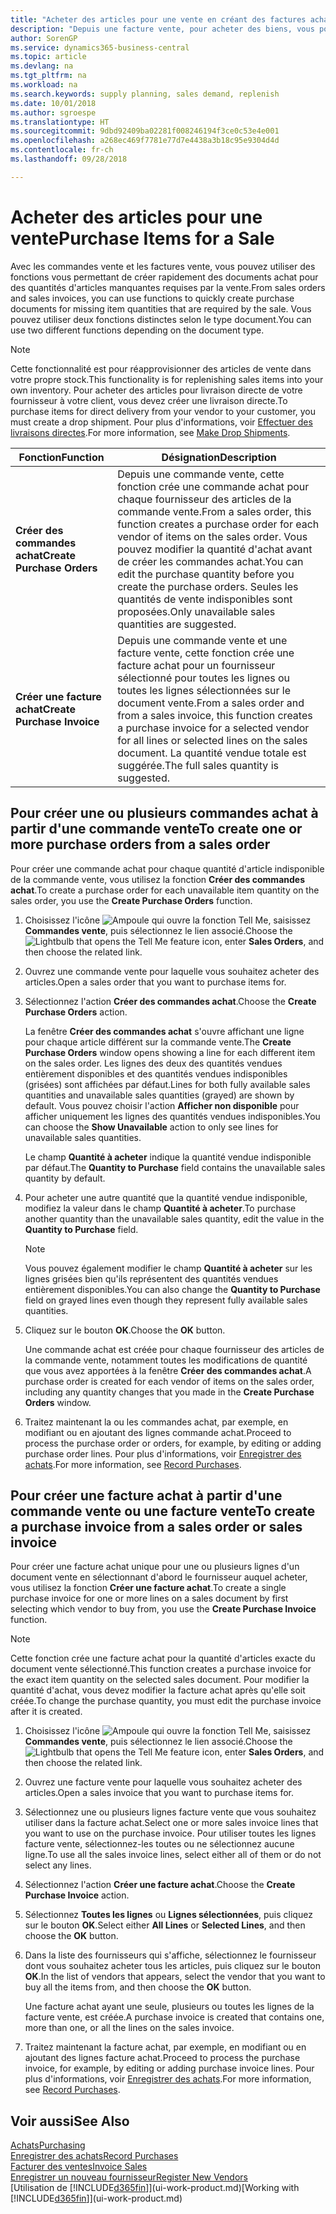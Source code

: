 ```yaml
---
title: "Acheter des articles pour une vente en créant des factures achat | Microsoft Docs"
description: "Depuis une facture vente, pour acheter des biens, vous pouvez créer une facture achat pour un fournisseur."
author: SorenGP
ms.service: dynamics365-business-central
ms.topic: article
ms.devlang: na
ms.tgt_pltfrm: na
ms.workload: na
ms.search.keywords: supply planning, sales demand, replenish
ms.date: 10/01/2018
ms.author: sgroespe
ms.translationtype: HT
ms.sourcegitcommit: 9dbd92409ba02281f008246194f3ce0c53e4e001
ms.openlocfilehash: a268ec469f7781e77d7e4438a3b18c95e9304d4d
ms.contentlocale: fr-ch
ms.lasthandoff: 09/28/2018

---
```

# <a name="purchase-items-for-a-sale"></a><span data-ttu-id="8f3e1-103">Acheter des articles pour une vente</span><span class="sxs-lookup"><span data-stu-id="8f3e1-103">Purchase Items for a Sale</span></span>
<span data-ttu-id="8f3e1-104">Avec les commandes vente et les factures vente, vous pouvez utiliser des fonctions vous permettant de créer rapidement des documents achat pour des quantités d'articles manquantes requises par la vente.</span><span class="sxs-lookup"><span data-stu-id="8f3e1-104">From sales orders and sales invoices, you can use functions to quickly create purchase documents for missing item quantities that are required by the sale.</span></span> <span data-ttu-id="8f3e1-105">Vous pouvez utiliser deux fonctions distinctes selon le type document.</span><span class="sxs-lookup"><span data-stu-id="8f3e1-105">You can use two different functions depending on the document type.</span></span>

> [!Note]
> <span data-ttu-id="8f3e1-106">Cette fonctionnalité est pour réapprovisionner des articles de vente dans votre propre stock.</span><span class="sxs-lookup"><span data-stu-id="8f3e1-106">This functionality is for replenishing sales items into your own inventory.</span></span> <span data-ttu-id="8f3e1-107">Pour acheter des articles pour livraison directe de votre fournisseur à votre client, vous devez créer une livraison directe.</span><span class="sxs-lookup"><span data-stu-id="8f3e1-107">To purchase items for direct delivery from your vendor to your customer, you must create a drop shipment.</span></span> <span data-ttu-id="8f3e1-108">Pour plus d'informations, voir [Effectuer des livraisons directes](sales-how-drop-shipment.md).</span><span class="sxs-lookup"><span data-stu-id="8f3e1-108">For more information, see [Make Drop Shipments](sales-how-drop-shipment.md).</span></span>   

|<span data-ttu-id="8f3e1-109">Fonction</span><span class="sxs-lookup"><span data-stu-id="8f3e1-109">Function</span></span>|<span data-ttu-id="8f3e1-110">Désignation</span><span class="sxs-lookup"><span data-stu-id="8f3e1-110">Description</span></span>|
|--------|-----------|
|<span data-ttu-id="8f3e1-111">**Créer des commandes achat**</span><span class="sxs-lookup"><span data-stu-id="8f3e1-111">**Create Purchase Orders**</span></span>|<span data-ttu-id="8f3e1-112">Depuis une commande vente, cette fonction crée une commande achat pour chaque fournisseur des articles de la commande vente.</span><span class="sxs-lookup"><span data-stu-id="8f3e1-112">From a sales order, this function creates a purchase order for each vendor of items on the sales order.</span></span> <span data-ttu-id="8f3e1-113">Vous pouvez modifier la quantité d'achat avant de créer les commandes achat.</span><span class="sxs-lookup"><span data-stu-id="8f3e1-113">You can edit the purchase quantity before you create the purchase orders.</span></span> <span data-ttu-id="8f3e1-114">Seules les quantités de vente indisponibles sont proposées.</span><span class="sxs-lookup"><span data-stu-id="8f3e1-114">Only unavailable sales quantities are suggested.</span></span>
|<span data-ttu-id="8f3e1-115">**Créer une facture achat**</span><span class="sxs-lookup"><span data-stu-id="8f3e1-115">**Create Purchase Invoice**</span></span>|<span data-ttu-id="8f3e1-116">Depuis une commande vente et une facture vente, cette fonction crée une facture achat pour un fournisseur sélectionné pour toutes les lignes ou toutes les lignes sélectionnées sur le document vente.</span><span class="sxs-lookup"><span data-stu-id="8f3e1-116">From a sales order and from a sales invoice, this function creates a purchase invoice for a selected vendor for all lines or selected lines on the sales document.</span></span> <span data-ttu-id="8f3e1-117">La quantité vendue totale est suggérée.</span><span class="sxs-lookup"><span data-stu-id="8f3e1-117">The full sales quantity is suggested.</span></span>|

## <a name="to-create-one-or-more-purchase-orders-from-a-sales-order"></a><span data-ttu-id="8f3e1-118">Pour créer une ou plusieurs commandes achat à partir d'une commande vente</span><span class="sxs-lookup"><span data-stu-id="8f3e1-118">To create one or more purchase orders from a sales order</span></span>
<span data-ttu-id="8f3e1-119">Pour créer une commande achat pour chaque quantité d'article indisponible de la commande vente, vous utilisez la fonction **Créer des commandes achat**.</span><span class="sxs-lookup"><span data-stu-id="8f3e1-119">To create a purchase order for each unavailable item quantity on the sales order, you use the **Create Purchase Orders** function.</span></span>

1. <span data-ttu-id="8f3e1-120">Choisissez l'icône ![Ampoule qui ouvre la fonction Tell Me](media/ui-search/search_small.png "Dites-moi ce que vous voulez faire"), saisissez **Commandes vente**, puis sélectionnez le lien associé.</span><span class="sxs-lookup"><span data-stu-id="8f3e1-120">Choose the ![Lightbulb that opens the Tell Me feature](media/ui-search/search_small.png "Tell me what you want to do") icon, enter **Sales Orders**, and then choose the related link.</span></span>
2. <span data-ttu-id="8f3e1-121">Ouvrez une commande vente pour laquelle vous souhaitez acheter des articles.</span><span class="sxs-lookup"><span data-stu-id="8f3e1-121">Open a sales order that you want to purchase items for.</span></span>
3. <span data-ttu-id="8f3e1-122">Sélectionnez l'action **Créer des commandes achat**.</span><span class="sxs-lookup"><span data-stu-id="8f3e1-122">Choose the **Create Purchase Orders** action.</span></span>

    <span data-ttu-id="8f3e1-123">La fenêtre **Créer des commandes achat** s'ouvre affichant une ligne pour chaque article différent sur la commande vente.</span><span class="sxs-lookup"><span data-stu-id="8f3e1-123">The **Create Purchase Orders** window opens showing a line for each different item on the sales order.</span></span> <span data-ttu-id="8f3e1-124">Les lignes des deux des quantités vendues entièrement disponibles et des quantités vendues indisponibles (grisées) sont affichées par défaut.</span><span class="sxs-lookup"><span data-stu-id="8f3e1-124">Lines for both fully available sales quantities and unavailable sales quantities (grayed) are shown by default.</span></span> <span data-ttu-id="8f3e1-125">Vous pouvez choisir l'action **Afficher non disponible** pour afficher uniquement les lignes des quantités vendues indisponibles.</span><span class="sxs-lookup"><span data-stu-id="8f3e1-125">You can choose the **Show Unavailable** action to only see lines for unavailable sales quantities.</span></span>

    <span data-ttu-id="8f3e1-126">Le champ **Quantité à acheter** indique la quantité vendue indisponible par défaut.</span><span class="sxs-lookup"><span data-stu-id="8f3e1-126">The **Quantity to Purchase** field contains the unavailable sales quantity by default.</span></span>
4. <span data-ttu-id="8f3e1-127">Pour acheter une autre quantité que la quantité vendue indisponible, modifiez la valeur dans le champ **Quantité à acheter**.</span><span class="sxs-lookup"><span data-stu-id="8f3e1-127">To purchase another quantity than the unavailable sales quantity, edit the value in the **Quantity to Purchase** field.</span></span>

    > [!NOTE]  
    >   <span data-ttu-id="8f3e1-128">Vous pouvez également modifier le champ **Quantité à acheter** sur les lignes grisées bien qu'ils représentent des quantités vendues entièrement disponibles.</span><span class="sxs-lookup"><span data-stu-id="8f3e1-128">You can also change the **Quantity to Purchase** field on grayed lines even though they represent fully available sales quantities.</span></span>
5. <span data-ttu-id="8f3e1-129">Cliquez sur le bouton **OK**.</span><span class="sxs-lookup"><span data-stu-id="8f3e1-129">Choose the **OK** button.</span></span>

    <span data-ttu-id="8f3e1-130">Une commande achat est créée pour chaque fournisseur des articles de la commande vente, notamment toutes les modifications de quantité que vous avez apportées à la fenêtre **Créer des commandes achat**.</span><span class="sxs-lookup"><span data-stu-id="8f3e1-130">A purchase order is created for each vendor of items on the sales order, including any quantity changes that you made in the **Create Purchase Orders** window.</span></span>
7. <span data-ttu-id="8f3e1-131">Traitez maintenant la ou les commandes achat, par exemple, en modifiant ou en ajoutant des lignes commande achat.</span><span class="sxs-lookup"><span data-stu-id="8f3e1-131">Proceed to process the purchase order or orders, for example, by editing or adding purchase order lines.</span></span> <span data-ttu-id="8f3e1-132">Pour plus d'informations, voir [Enregistrer des achats](purchasing-how-record-purchases.md).</span><span class="sxs-lookup"><span data-stu-id="8f3e1-132">For more information, see [Record Purchases](purchasing-how-record-purchases.md).</span></span>


## <a name="to-create-a-purchase-invoice-from-a-sales-order-or-sales-invoice"></a><span data-ttu-id="8f3e1-133">Pour créer une facture achat à partir d'une commande vente ou une facture vente</span><span class="sxs-lookup"><span data-stu-id="8f3e1-133">To create a purchase invoice from a sales order or sales invoice</span></span>
<span data-ttu-id="8f3e1-134">Pour créer une facture achat unique pour une ou plusieurs lignes d'un document vente en sélectionnant d'abord le fournisseur auquel acheter, vous utilisez la fonction **Créer une facture achat**.</span><span class="sxs-lookup"><span data-stu-id="8f3e1-134">To create a single purchase invoice for one or more lines on a sales document by first selecting which vendor to buy from, you use the **Create Purchase Invoice** function.</span></span>

> [!NOTE]  
>   <span data-ttu-id="8f3e1-135">Cette fonction crée une facture achat pour la quantité d'articles exacte du document vente sélectionné.</span><span class="sxs-lookup"><span data-stu-id="8f3e1-135">This function creates a purchase invoice for the exact item quantity on the selected sales document.</span></span> <span data-ttu-id="8f3e1-136">Pour modifier la quantité d'achat, vous devez modifier la facture achat après qu'elle soit créée.</span><span class="sxs-lookup"><span data-stu-id="8f3e1-136">To change the purchase quantity, you must edit the purchase invoice after it is created.</span></span>  

1. <span data-ttu-id="8f3e1-137">Choisissez l'icône ![Ampoule qui ouvre la fonction Tell Me](media/ui-search/search_small.png "Dites-moi ce que vous voulez faire"), saisissez **Commandes vente**, puis sélectionnez le lien associé.</span><span class="sxs-lookup"><span data-stu-id="8f3e1-137">Choose the ![Lightbulb that opens the Tell Me feature](media/ui-search/search_small.png "Tell me what you want to do") icon, enter **Sales Orders**, and then choose the related link.</span></span>
2. <span data-ttu-id="8f3e1-138">Ouvrez une facture vente pour laquelle vous souhaitez acheter des articles.</span><span class="sxs-lookup"><span data-stu-id="8f3e1-138">Open a sales invoice that you want to purchase items for.</span></span>
3. <span data-ttu-id="8f3e1-139">Sélectionnez une ou plusieurs lignes facture vente que vous souhaitez utiliser dans la facture achat.</span><span class="sxs-lookup"><span data-stu-id="8f3e1-139">Select one or more sales invoice lines that you want to use on the purchase invoice.</span></span> <span data-ttu-id="8f3e1-140">Pour utiliser toutes les lignes facture vente, sélectionnez-les toutes ou ne sélectionnez aucune ligne.</span><span class="sxs-lookup"><span data-stu-id="8f3e1-140">To use all the sales invoice lines, select either all of them or do not select any lines.</span></span>
4. <span data-ttu-id="8f3e1-141">Sélectionnez l'action **Créer une facture achat**.</span><span class="sxs-lookup"><span data-stu-id="8f3e1-141">Choose the **Create Purchase Invoice** action.</span></span>
5. <span data-ttu-id="8f3e1-142">Sélectionnez **Toutes les lignes** ou **Lignes sélectionnées**, puis cliquez sur le bouton **OK**.</span><span class="sxs-lookup"><span data-stu-id="8f3e1-142">Select either **All Lines** or **Selected Lines**, and then choose the **OK** button.</span></span>  
6. <span data-ttu-id="8f3e1-143">Dans la liste des fournisseurs qui s'affiche, sélectionnez le fournisseur dont vous souhaitez acheter tous les articles, puis cliquez sur le bouton **OK**.</span><span class="sxs-lookup"><span data-stu-id="8f3e1-143">In the list of vendors that appears, select the vendor that you want to buy all the items from, and then choose the **OK** button.</span></span>

    <span data-ttu-id="8f3e1-144">Une facture achat ayant une seule, plusieurs ou toutes les lignes de la facture vente, est créée.</span><span class="sxs-lookup"><span data-stu-id="8f3e1-144">A purchase invoice is created that contains one, more than one, or all the lines on the sales invoice.</span></span>
7. <span data-ttu-id="8f3e1-145">Traitez maintenant la facture achat, par exemple, en modifiant ou en ajoutant des lignes facture achat.</span><span class="sxs-lookup"><span data-stu-id="8f3e1-145">Proceed to process the purchase invoice, for example, by editing or adding purchase invoice lines.</span></span> <span data-ttu-id="8f3e1-146">Pour plus d'informations, voir [Enregistrer des achats](purchasing-how-record-purchases.md).</span><span class="sxs-lookup"><span data-stu-id="8f3e1-146">For more information, see [Record Purchases](purchasing-how-record-purchases.md).</span></span>

## <a name="see-also"></a><span data-ttu-id="8f3e1-147">Voir aussi</span><span class="sxs-lookup"><span data-stu-id="8f3e1-147">See Also</span></span>
[<span data-ttu-id="8f3e1-148">Achats</span><span class="sxs-lookup"><span data-stu-id="8f3e1-148">Purchasing</span></span>](purchasing-manage-purchasing.md)  
[<span data-ttu-id="8f3e1-149">Enregistrer des achats</span><span class="sxs-lookup"><span data-stu-id="8f3e1-149">Record Purchases</span></span>](purchasing-how-record-purchases.md)  
[<span data-ttu-id="8f3e1-150">Facturer des ventes</span><span class="sxs-lookup"><span data-stu-id="8f3e1-150">Invoice Sales</span></span>](sales-how-invoice-sales.md)  
[<span data-ttu-id="8f3e1-151">Enregistrer un nouveau fournisseur</span><span class="sxs-lookup"><span data-stu-id="8f3e1-151">Register New Vendors</span></span>](purchasing-how-register-new-vendors.md)  
<span data-ttu-id="8f3e1-152">[Utilisation de [!INCLUDE[d365fin](includes/d365fin_md.md)]](ui-work-product.md)</span><span class="sxs-lookup"><span data-stu-id="8f3e1-152">[Working with [!INCLUDE[d365fin](includes/d365fin_md.md)]](ui-work-product.md)</span></span>

